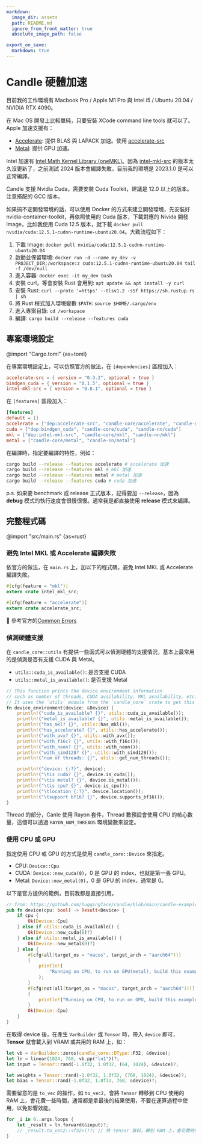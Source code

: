```yaml
---
markdown:
  image_dir: assets
  path: README.md
  ignore_from_front_matter: true
  absolute_image_path: false

export_on_save:
  markdown: true
---
```

# Candle 硬體加速

目前我的工作環境有 Macbook Pro / Apple M1 Pro 與 Intel i5 / Ubuntu 20.04 / NVIDIA RTX 4090。

在 Mac OS 開發上比較單純，只要安裝 XCode command line tools 就可以了。Apple 加速支援有：

- [Accelerate](https://developer.apple.com/documentation/accelerate): 提供 BLAS 與 LAPACK 加速。使用 [accelerate-src](https://github.com/blas-lapack-rs/accelerate-src)
- [Metal](https://developer.apple.com/metal/): 提供 GPU 加速。

Intel 加速有 [Intel Math Kernel Library (oneMKL)](https://www.intel.com/content/www/us/en/developer/tools/oneapi/onemkl.html#gs.l4dkt9)。因為 [intel-mkl-src](https://github.com/rust-math/intel-mkl-src) 的版本太久沒更新了，之前測試 2024 版本會編譯失敗，目前我的環境是 2023.1.0 是可以正常編譯。

Candle 支援 Nvidia Cuda，需要安裝 Cuda Toolkit，建議是 12.0 以上的版本。注意搭配的 GCC 版本。

如果搞不定開發環境的話，可以使用 Docker 的方式來建立開發環境，先安裝好 nvidia-container-toolkit，再依照使用的 Cuda 版本，下載對應的 Nivida 開發 Image，比如我使用 Cuda 12.5 版本，就下載 `docker pull nvidia/cuda:12.5.1-cudnn-runtime-ubuntu20.04`。大致流程如下：

1. 下載 Image: `docker pull nvidia/cuda:12.5.1-cudnn-runtime-ubuntu20.04`
1. 啟動並保留環境: `docker run -d --name my_dev -v PROJECT_DIR:/workspace:z cuda:12.5.1-cudnn-runtime-ubuntu20.04 tail -f /dev/null`
1. 進入容器: `docker exec -it my_dev bash`
1. 安裝 curl，等會安裝 Rust 會用到: `apt update && apt install -y curl`
1. 安裝 Rust: `curl --proto '=https' --tlsv1.2 -sSf https://sh.rustup.rs | sh`
1. 將 Rust 程式加入環境變數 `$PATH`: `source $HOME/.cargo/env`
1. 進入專案目錄: `cd /workspace`
1. 編譯: `cargo build --release --features cuda`

## 專案環境設定

@import "Cargo.toml" {as=toml}

在專案環境設定上，可以仿照官方的做法，在 `[dependencies]` 區段加入：

```toml
accelerate-src = { version = "0.3.2", optional = true }
bindgen_cuda = { version = "0.1.5", optional = true }
intel-mkl-src = { version = "0.8.1", optional = true }
```

在 `[features]` 區段加入：

```toml
[features]
default = []
accelerate = ["dep:accelerate-src", "candle-core/accelerate", "candle-nn/accelerate"]
cuda = ["dep:bindgen_cuda", "candle-core/cuda", "candle-nn/cuda"]
mkl = ["dep:intel-mkl-src", "candle-core/mkl", "candle-nn/mkl"]
metal = ["candle-core/metal", "candle-nn/metal"]
```

在編譯時，指定要編譯的特性，例如：

```bash
cargo build --release --features accelerate # accelerate 加速
cargo build --release --features mkl # mkl 加速
cargo build --release --features metal # metal 加速
cargo build --release --features cuda # cuda 加速
```

p.s. 如果要 benchmark 或 release 正式版本，記得要加 `--release`，因為 __debug__ 模式的執行速度會很慢很慢。通常我是都直接使用 __release__ 模式來編譯。

## 完整程式碼

@import "src/main.rs" {as=rust}

### 避免 Intel MKL 或 Accelerate 編譯失敗

依官方的做法，在 `main.rs` 上，加以下的程式碼，避免 Intel MKL 或 Accelerate 編譯失敗。

```rust
#[cfg(feature = "mkl")]
extern crate intel_mkl_src;

#[cfg(feature = "accelerate")]
extern crate accelerate_src;
```

:eyes: 參考官方的[Common Errors](https://github.com/huggingface/candle?tab=readme-ov-file#common-errors)

### 偵測硬體支援

在 `candle_core::utils` 有提供一些函式可以偵測硬體的支援情況，基本上最常用的是偵測是否有支援 CUDA 與 Metal。

- `utils::cuda_is_available()`: 是否支援 CUDA
- `utils::metal_is_available()`: 是否支援 Metal

```rust
// This function prints the device environment information
// such as number of threads, CUDA availability, MKL availability, etc.
// It uses the `utils` module from the `candle_core` crate to get this information.
fn device_environment(device: &Device) {
    println!("cuda_is_available? {}", utils::cuda_is_available());
    println!("metal_is_available? {}", utils::metal_is_available());
    println!("has_mkl? {}", utils::has_mkl());
    println!("has_accelerate? {}", utils::has_accelerate());
    println!("with_avx? {}", utils::with_avx());
    println!("with_f16c? {}", utils::with_f16c());
    println!("with_neon? {}", utils::with_neon());
    println!("with_simd128? {}", utils::with_simd128());
    println!("num of threads: {}", utils::get_num_threads());

    println!("device: {:?}", device);
    println!("\tis cuda? {}", device.is_cuda());
    println!("\tis metal? {}", device.is_metal());
    println!("\tis cpu? {}", device.is_cpu());
    println!("\tlocation {:?}", device.location());
    println!("\tsupport bf16? {}", device.supports_bf16());
}
```

Thread 的部分，Canle 使用 Rayon 套件，Thread 數預設會使用 CPU 的核心數量，這個可以透過 `RAYON_NUM_THREADS` 環境變數來設定。

### 使用 CPU 或 GPU

指定使用 CPU 或 GPU 的方式是使用 `candle_core::Device` 來指定。

- CPU: `Device::Cpu`
- CUDA: `Device::new_cuda(0)`，0 是 GPU 的 index，也就是第一張 GPU。
- Metal: `Device::new_metal(0)`，0 是 GPU 的 index，通常是 0。

以下是官方提供的範例，目前我都是直接引用。

```rust
// from: https://github.com/huggingface/candle/blob/main/candle-examples/src/lib.rs
pub fn device(cpu: bool) -> Result<Device> {
    if cpu {
        Ok(Device::Cpu)
    } else if utils::cuda_is_available() {
        Ok(Device::new_cuda(0)?)
    } else if utils::metal_is_available() {
        Ok(Device::new_metal(0)?)
    } else {
        #[cfg(all(target_os = "macos", target_arch = "aarch64"))]
        {
            println!(
                "Running on CPU, to run on GPU(metal), build this example with `--features metal`"
            );
        }
        #[cfg(not(all(target_os = "macos", target_arch = "aarch64")))]
        {
            println!("Running on CPU, to run on GPU, build this example with `--features cuda`");
        }
        Ok(Device::Cpu)
    }
}
```

在取得 device 後，在產生 `VarBuilder` 或 `Tensor` 時，帶入 `device` 即可，__Tensor__ 就會載入到 VRAM 或共用的 RAM 上，如：

```rust
let vb = VarBuilder::zeros(candle_core::DType::F32, &device);
let ln = linear(1024, 768, vb.pp("ln1"))?;
let input = Tensor::rand(-1.0f32, 1.0f32, (64, 1024), &device)?;

let weights = Tensor::rand(-1.0f32, 1.0f32, (768, 1024), &device)?;
let bias = Tensor::rand(-1.0f32, 1.0f32, 768, &device)?;
```

需要留意的是 `to_vec` 的操作，如 `to_vec2`，會將 `Tensor` 轉移到 CPU 使用的 RAM 上，會花費一些時間，通常都是拿最後的結果使用，不要在運算過程中使用，以免影響效能。

```rust
for _i in 0..args.loops {
    let _result = ln.forward(&input)?;
    // _result.to_vec2::<f32>()?; // 將 tensor 資料，轉到 RAM 上，會花費時間。
}
```